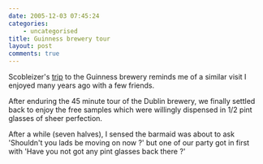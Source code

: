 ```yaml
---
date: 2005-12-03 07:45:24
categories:
    - uncategorised
title: Guinness brewery tour
layout: post
comments: true
---
```

Scobleizer's
[trip](http://scobleizer.wordpress.com/2005/12/02/guinness-anyone/) to
the Guinness brewery reminds me of a similar visit I enjoyed many years
ago with a few friends.

After enduring the 45 minute tour of the Dublin brewery, we finally
settled back to enjoy the free samples which were willingly dispensed in
1/2 pint glasses of sheer perfection.

After a while (seven halves), I sensed the barmaid was about to ask
'Shouldn't you lads be moving on now ?' but one of our party got in
first with 'Have you not got any pint glasses back there ?'
